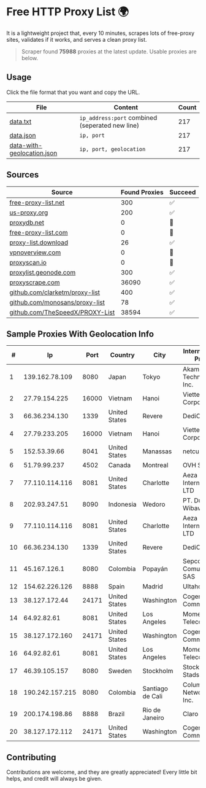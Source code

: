 
# Free HTTP Proxy List 🌍

It is a lightweight project that, every 10 minutes, scrapes lots of free-proxy sites, validates if it works, and serves a clean proxy list.


> Scraper found **75988** proxies at the latest update. Usable proxies are below.

## Usage

Click the file format that you want and copy the URL.


|File|Content|Count|
|----|-------|-----|
|[data.txt](https://raw.githubusercontent.com/themiralay/Proxy-List-World/master/data.txt)|`ip_address:port` combined (seperated new line)|217|
|[data.json](https://raw.githubusercontent.com/themiralay/Proxy-List-World/master/data.json)|`ip, port`|217|
|[data-with-geolocation.json](https://raw.githubusercontent.com/themiralay/Proxy-List-World/master/data-with-geolocation.json)|`ip, port, geolocation`|217|

## Sources

|Source|Found Proxies|Succeed|
|------|-------------|-------|
|[free-proxy-list.net](https://free-proxy-list.net)|300|✅|
|[us-proxy.org](https://www.us-proxy.org)|200|✅|
|[proxydb.net](http://proxydb.net)|0|🚫|
|[free-proxy-list.com](https://free-proxy-list.com/?page=&port=&type%5B%5D=http&type%5B%5D=https&up_time=0&search=Search)|0|🚫|
|[proxy-list.download](https://www.proxy-list.download/HTTP)|26|✅|
|[vpnoverview.com](https://vpnoverview.com/privacy/anonymous-browsing/free-proxy-servers)|0|🚫|
|[proxyscan.io](https://www.proxyscan.io)|0|🚫|
|[proxylist.geonode.com](https://proxylist.geonode.com/api/proxy-list?limit=300&page=1&sort_by=lastChecked&sort_type=desc&protocols=http,https)|300|✅|
|[proxyscrape.com](https://api.proxyscrape.com/v2/?request=displayproxies&protocol=http&timeout=10000&country=all&ssl=all&anonymity=all)|36090|✅|
|[github.com/clarketm/proxy-list](https://raw.githubusercontent.com/clarketm/proxy-list/master/proxy-list-raw.txt)|400|✅|
|[github.com/monosans/proxy-list](https://raw.githubusercontent.com/monosans/proxy-list/main/proxies/http.txt)|78|✅|
|[github.com/TheSpeedX/PROXY-List](https://raw.githubusercontent.com/TheSpeedX/PROXY-List/master/http.txt)|38594|✅|


## Sample Proxies With Geolocation Info

|#|Ip|Port|Country|City|Internet Service Provider|
|-|--|----|-------|----|-------------------------|
|1|139.162.78.109|8080|Japan|Tokyo|Akamai Technologies, Inc.|
|2|27.79.154.225|16000|Vietnam|Hanoi|Viettel Corporation|
|3|66.36.234.130|1339|United States|Revere|DediOutlet, LLC|
|4|27.79.233.205|16000|Vietnam|Hanoi|Viettel Corporation|
|5|152.53.39.66|8041|United States|Manassas|netcup GmbH|
|6|51.79.99.237|4502|Canada|Montreal|OVH SAS|
|7|77.110.114.116|8081|United States|Charlotte|Aeza International LTD|
|8|202.93.247.51|8090|Indonesia|Wedoro|PT. Dutakom Wibawa Putra|
|9|77.110.114.116|8081|United States|Charlotte|Aeza International LTD|
|10|66.36.234.130|1339|United States|Revere|DediOutlet, LLC|
|11|45.167.126.1|8080|Colombia|Popayán|Sepcom Comunicaciones SAS|
|12|154.62.226.126|8888|Spain|Madrid|Ultahost, Inc.|
|13|38.127.172.44|24171|United States|Washington|Cogent Communications|
|14|64.92.82.61|8081|United States|Los Angeles|Momentum Telecom, Inc.|
|15|38.127.172.160|24171|United States|Washington|Cogent Communications|
|16|64.92.82.61|8081|United States|Los Angeles|Momentum Telecom, Inc.|
|17|46.39.105.157|8080|Sweden|Stockholm|Stockholms Stadsnat AB|
|18|190.242.157.215|8080|Colombia|Santiago de Cali|Columbus Networks USA, Inc.|
|19|200.174.198.86|8888|Brazil|Rio de Janeiro|Claro S.A|
|20|38.127.172.112|24171|United States|Washington|Cogent Communications|



## Contributing

Contributions are welcome, and they are greatly appreciated! Every
little bit helps, and credit will always be given.

